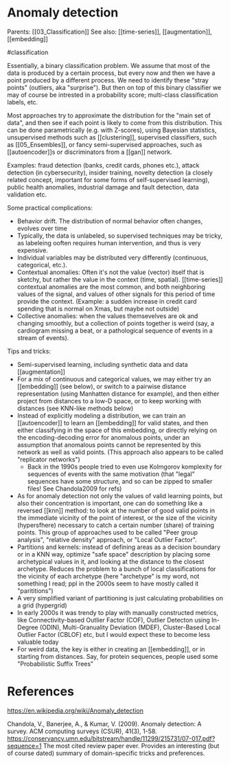 # Anomaly detection

Parents: [[03_Classification]]
See also: [[time-series]], [[augmentation]], [[embedding]]

#classification


Essentially, a binary classification problem. We assume that most of the data is produced by a certain process, but every now and then we have a point produced by a different process. We need to identify these "stray points" (outliers, aka "surprise"). But then on top of this binary classifier we may of course be intrested in a probability score; multi-class classification labels, etc.

Most approaches try to approximate the distribution for the "main set of data", and then see if each point is likely to come from this distribution. This can be done parametrically (e.g. with Z-scores), using Bayesian statistics, unsupervised methods such as [[clustering]], supervised classifiers, such as [[05_Ensembles]], or fancy semi-supervised approaches, such as [[autoencoder]]s or discriminators from a [[gan]] network.

Examples: fraud detection (banks, credit cards, phones etc.), attack detection (in cybersecurity), insider training, novelty detection (a closely related concept, important for some forms of self-supervised learning), public health anomalies, industrial damage and fault detection, data validation etc.

Some practical complications:
* Behavior drift. The distribution of normal behavior often changes, evolves over time
* Typically, the data is unlabeled, so supervised techniques may be tricky, as labeleing ooften requires human intervention, and thus is very expensive.
* Individual variables may be distributed very differently (continuous, categorical, etc.).
* Contextual anomalies: Often it's not the value (vector) itself that is sketchy, but rather the value in the context (time, spatial). [[time-series]] contextual anomalies are the most common, and both neighboring values of the signal, and values of other signals for this period of time provide the context. (Example: a sudden increase in credit card spending that is normal on Xmas, but maybe not outside)
* Collective anomalies: when the values themsevelves are ok and changing smoothly, but a collection of points together is weird (say, a cardiogram missing a beat, or a pathological sequence of events in a stream of events).

Tips and tricks:
* Semi-supervised learning, including synthetic data and data [[augmentation]]
* For a mix of continuous and categorical values, we may either try an [[embedding]] (see below), or switch to a pairwise distance representation (using Manhatten distance for example), and then either project from distances to a low-D space, or to keep working with distances (see KNN-like methods below)
* Instead of explicitly modeling a distribution, we can train an [[autoencoder]] to learn an [[embedding]] for valid states, and then either classifying in the space of this embedding, or directly relying on the encoding-decoding error for anomalous points, under an assumption that anomalous points cannot be represented by this network as well as valid points. (This approach also appears to be called "replicator networks")
    * Back in the 1990s people tried to even use Kolmgorov komplexity for sequences of events with the same motivation (that "legal" sequences have some structure, and so can be zipped to smaller files! See Chandola2009 for refs)
* As for anomaly detection not only the values of valid learning points, but also their concentration is important, one can do something like a reversed [[knn]] method: to look at the number of good valid points in the immediate vicinity of the point of interest, or the size of the vicinity (hypersfhere) necessary to catch a certain number (share) of training points. This group of approaches used to be called "Peer group analysis", "relative density" approach, or "Local Outlier Factor".
* Partitions and kernels: instead of defining areas as a decision boundary or in a KNN way, optimize "safe space" description by placing some archetypical values in it, and looking at the distance to the closest archetype. Reduces the problem to a bunch of local classifications for the vicinity of each archetype (here "archetype" is my word, not something I read; ppl in the 2000s seem to have mostly called it "parititions")
* A very simplified variant of partitioning is just calculating probabilities on a grid (hypergrid)
* In early 2000s it was trendy to play with manually constructed metrics, like Connectivity-based Outlier Factor (COF), Outlier Detecton using In-Degree (ODIN), Multi-Granuality Deviation (MDEF), Cluster-Based Local Outlier Factor (CBLOF) etc, but I would expect these to become less valuable today
* For weird data, the key is either in creating an [[embedding]], or in starting from distances. Say, for protein sequences, people used some "Probabilistic Suffix Trees"

# References

https://en.wikipedia.org/wiki/Anomaly_detection

Chandola, V., Banerjee, A., & Kumar, V. (2009). Anomaly detection: A survey. ACM computing surveys (CSUR), 41(3), 1-58. https://conservancy.umn.edu/bitstream/handle/11299/215731/07-017.pdf?sequence=1
The most cited review paper ever. Provides an interesting (but of course dated) summary of domain-specific tricks and preferences.



